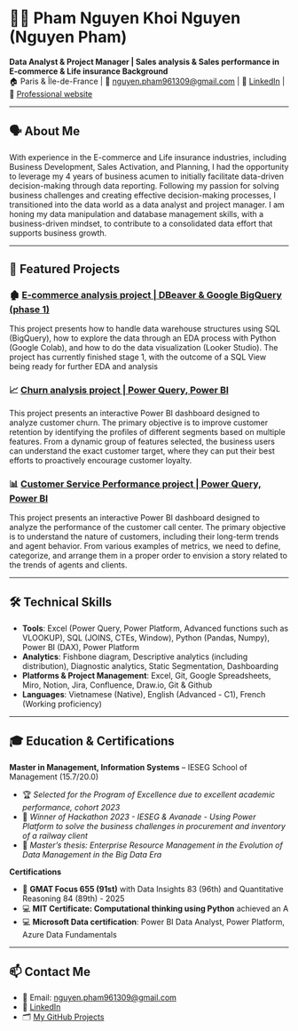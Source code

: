 # 👩‍💻 Pham Nguyen Khoi Nguyen (Nguyen Pham)

**Data Analyst & Project Manager | Sales analysis & Sales performance in E-commerce & Life insurance Background**  
🏠 Paris & Île-de-France | 📧 nguyen.pham961309@gmail.com | 💼 [LinkedIn](https://www.linkedin.com/in/khoinguyenpham/) | 🔗 [Professional website](https://nguyenphamdp1309.com/)

---

## 🗣️ About Me

With experience in the E-commerce and Life insurance industries, including Business Development, Sales Activation, and Planning, I had the opportunity to leverage my 4 years of business acumen to initially facilitate data-driven decision-making through data reporting. Following my passion for solving business challenges and creating effective decision-making processes, I transitioned into the data world as a data analyst and project manager. I am honing my data manipulation and database management skills, with a business-driven mindset, to contribute to a consolidated data effort that supports business growth.     

---

## 🚀 Featured Projects

### 🏚️ [E-commerce analysis project | DBeaver & Google BigQuery (phase 1)](https://github.com/NguyenPham1309/e-commerce-analysis)
This project presents how to handle data warehouse structures using SQL (BigQuery), how to explore the data through an EDA process with Python (Google Colab), and how to do the data visualization (Looker Studio). The project has currently finished stage 1, with the outcome of a SQL View being ready for further EDA and analysis

### 📈 [Churn analysis project | Power Query, Power BI](https://github.com/NguyenPham1309/Power-BI_Churn-analysis-project)

This project presents an interactive Power BI dashboard designed to analyze customer churn. The primary objective is to improve customer retention by identifying the profiles of different segments based on multiple features. From a dynamic group of features selected, the business users can understand the exact customer target, where they can put their best efforts to proactively encourage customer loyalty.

### 📊 [Customer Service Performance project | Power Query, Power BI](https://github.com/NguyenPham1309/Power-BI_Customer-Service-Performance)

This project presents an interactive Power BI dashboard designed to analyze the performance of the customer call center. The primary objective is to understand the nature of customers, including their long-term trends and agent behavior. From various examples of metrics, we need to define, categorize, and arrange them in a proper order to envision a story related to the trends of agents and clients.

---

## 🛠️ Technical Skills

- **Tools**: Excel (Power Query, Power Platform, Advanced functions such as VLOOKUP), SQL (JOINS, CTEs, Window), Python (Pandas, Numpy), Power BI (DAX), Power Platform  
- **Analytics**: Fishbone diagram, Descriptive analytics (including distribution), Diagnostic analytics, Static Segmentation, Dashboarding  
- **Platforms & Project Management**: Excel, Git, Google Spreadsheets, Miro, Notion, Jira, Confluence, Draw.io, Git & Github
- **Languages**: Vietnamese (Native), English (Advanced - C1), French (Working proficiency)

---

## 🎓 Education & Certifications

**Master in Management, Information Systems** – IESEG School of Management (15.7/20.0)

- 🏆 *Selected for the Program of Excellence due to excellent academic performance, cohort 2023*
- 🥇 *Winner of Hackathon 2023 - IESEG & Avanade - Using Power Platform to solve the business challenges in procurement and inventory of a railway client*
- 🔬 *Master’s thesis: Enterprise Resource Management in the Evolution of Data Management in the Big Data Era* 

**Certifications**

- 🧠 **GMAT Focus 655 (91st)** with Data Insights 83 (96th) and Quantitative Reasoning 84 (89th) - 2025
- 💻 **MIT Certificate: Computational thinking using Python** achieved an A
- 💻 **Microsoft Data certification**: Power BI Data Analyst, Power Platform, Azure Data Fundamentals

---

## 📫 Contact Me

- 📧 Email: nguyen.pham961309@gmail.com 
- 💼 [LinkedIn](https://www.linkedin.com/in/khoinguyenpham/)
- 🗂️ [My GitHub Projects](https://github.com/NguyenPham1309?tab=repositories)

